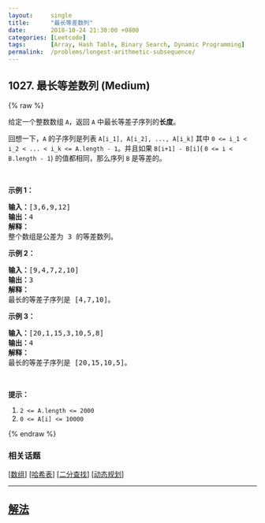```yaml
---
layout:     single
title:      "最长等差数列"
date:       2018-10-24 21:30:00 +0800
categories: [Leetcode]
tags:       [Array, Hash Table, Binary Search, Dynamic Programming]
permalink:  /problems/longest-arithmetic-subsequence/
---
```


## 1027. 最长等差数列 (Medium)

{% raw %}

<p>给定一个整数数组&nbsp;<code>A</code>，返回 <code>A</code>&nbsp;中最长等差子序列的<strong>长度</strong>。</p>

<p>回想一下，<code>A</code>&nbsp;的子序列是列表&nbsp;<code>A[i_1], A[i_2], ..., A[i_k]</code> 其中&nbsp;<code>0 &lt;= i_1 &lt; i_2 &lt; ... &lt; i_k &lt;= A.length - 1</code>。并且如果&nbsp;<code>B[i+1] - B[i]</code>(&nbsp;<code>0 &lt;= i &lt; B.length - 1</code>) 的值都相同，那么序列&nbsp;<code>B</code>&nbsp;是等差的。</p>

<p>&nbsp;</p>

<p><strong>示例 1：</strong></p>

<pre><strong>输入：</strong>[3,6,9,12]
<strong>输出：</strong>4
<strong>解释： </strong>
整个数组是公差为 3 的等差数列。
</pre>

<p><strong>示例 2：</strong></p>

<pre><strong>输入：</strong>[9,4,7,2,10]
<strong>输出：</strong>3
<strong>解释：</strong>
最长的等差子序列是 [4,7,10]。
</pre>

<p><strong>示例 3：</strong></p>

<pre><strong>输入：</strong>[20,1,15,3,10,5,8]
<strong>输出：</strong>4
<strong>解释：</strong>
最长的等差子序列是 [20,15,10,5]。
</pre>

<p>&nbsp;</p>

<p><strong>提示：</strong></p>

<ol>
	<li><code>2 &lt;= A.length &lt;= 2000</code></li>
	<li><code>0 &lt;= A[i] &lt;= 10000</code></li>
</ol>

{% endraw %}

### 相关话题
  [[数组](https://github.com/awesee/leetcode/tree/main/tag/array/README.md)]
  [[哈希表](https://github.com/awesee/leetcode/tree/main/tag/hash-table/README.md)]
  [[二分查找](https://github.com/awesee/leetcode/tree/main/tag/binary-search/README.md)]
  [[动态规划](https://github.com/awesee/leetcode/tree/main/tag/dynamic-programming/README.md)]

---

## [解法](https://github.com/awesee/leetcode/tree/main/problems/longest-arithmetic-subsequence)
